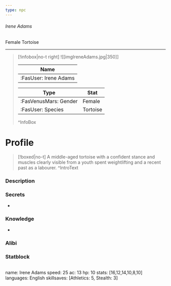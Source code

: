 ```yaml
---
type: npc
---
```


###### Irene Adams
<span class="sub2">Female Tortoise </span>
___

> [!infobox|no-t right]
> ![[imgIreneAdams.jpg|350]]
> 
> | Name |
> | :----: |
> | :FasUser: Irene Adams | 
> 
> | Type | Stat |
> | ---- | ---- |
> | :FasVenusMars: Gender | Female |
> | :FasUser: Species | Tortoise |
>^InfoBox

# Profile

> [!boxed|no-t]
> A middle-aged tortoise with a confident stance and muscles clearly visible from a youth spent weightlifting and a recent past as a labourer.
>^IntroText

### Description


### Secrets
- 

### Knowledge
- 

### Alibi 


### Statblock
>```statblock
name: Irene Adams
speed: 25
ac: 13
hp: 10
stats: [16,12,14,10,8,10]
languages: English
skillsaves: [Athletics: 5, Stealth: 3]